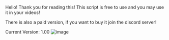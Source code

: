 Hello! Thank you for reading this! This script is free to use and you may use it in your videos!

There is also a paid version, if you want to buy it join the discord server!

Current Version: 1.00
![image](https://user-images.githubusercontent.com/124448731/233855126-384c4103-585e-4d32-aa2c-c11bd0339058.png)
